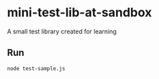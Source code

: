 # mini-test-lib-at-sandbox

A small test library created for learning

## Run

```sh
node test-sample.js
```
